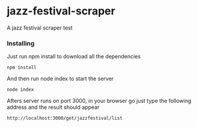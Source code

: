 # jazz-festival-scraper
A jazz festival scraper test


### Installing

Just run npm install to download all the dependencies

```
npm install
```
And then run node index to start the server

```
node index
```
Afters server runs on port 3000, in your browser go just type the following address and the result should appear

```
http://localhost:3000/get/jazzfestival/list
```
